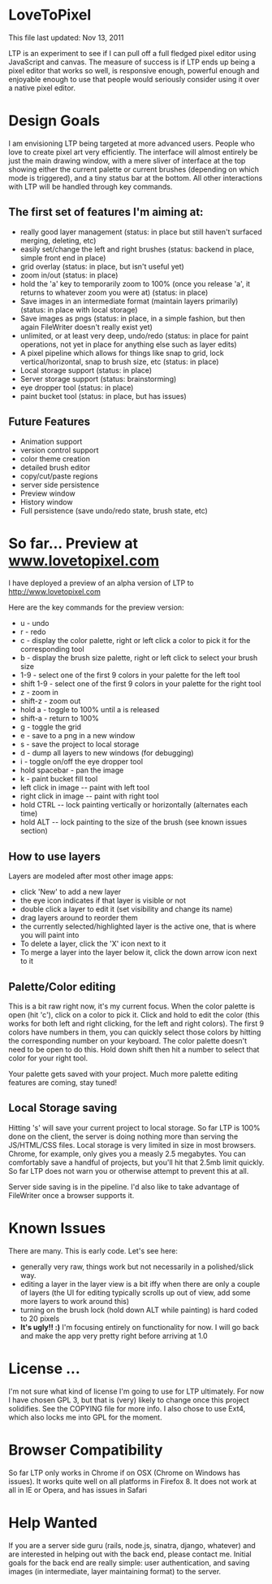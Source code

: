 # LoveToPixel #
This file last updated: Nov 13, 2011

LTP is an experiment to see if I can pull off a full fledged pixel editor using JavaScript and canvas. The measure of success is if LTP ends up being a pixel editor that works so well, is responsive enough, powerful enough and enjoyable enough to use that people would seriously consider using it over a native pixel editor.

# Design Goals #
I am envisioning LTP being targeted at more advanced users. People who love to create pixel art very efficiently. The interface will almost entirely be just the main drawing window, with a mere sliver of interface at the top showing either the current palette or current brushes (depending on which mode is triggered), and a tiny status bar at the bottom. All other interactions with LTP will be handled through key commands. 

## The first set of features I'm aiming at: ##
* really good layer management (status: in place but still haven't surfaced merging, deleting, etc)
* easily set/change the left and right brushes (status: backend in place, simple front end in place)
* grid overlay (status: in place, but isn't useful yet)
* zoom in/out (status: in place)
* hold the 'a' key to temporarily zoom to 100% (once you release 'a', it returns to whatever zoom you were at) (status: in place)
* Save images in an intermediate format (maintain layers primarily) (status: in place with local storage)
* Save images as pngs (status: in place, in a simple fashion, but then again FileWriter doesn't really exist yet)
* unlimited, or at least very deep, undo/redo (status: in place for paint operations, not yet in place for anything else such as layer edits)
* A pixel pipeline which allows for things like snap to grid, lock vertical/horizontal, snap to brush size, etc (status: in place)
* Local storage support (status: in place)
* Server storage support (status: brainstorming)
* eye dropper tool (status: in place)
* paint bucket tool (status: in place, but has issues)

## Future Features ##
* Animation support
* version control support
* color theme creation
* detailed brush editor
* copy/cut/paste regions
* server side persistence
* Preview window
* History window
* Full persistence (save undo/redo state, brush state, etc)

# So far... Preview at www.lovetopixel.com #
I have deployed a preview of an alpha version of LTP to http://www.lovetopixel.com  
  
Here are the key commands for the preview version:

* u - undo
* r - redo
* c - display the color palette, right or left click a color to pick it for the corresponding tool
* b - display the brush size palette, right or left click to select your brush size
* 1-9 - select one of the first 9 colors in your palette for the left tool
* shift 1-9 - select one of the first 9 colors in your palette for the right tool
* z - zoom in
* shift-z - zoom out
* hold a - toggle to 100% until a is released
* shift-a - return to 100%
* g - toggle the grid
* e - save to a png in a new window
* s - save the project to local storage
* d - dump all layers to new windows (for debugging)
* i - toggle on/off the eye dropper tool
* hold spacebar - pan the image
* k - paint bucket fill tool 
* left click in image -- paint with left tool
* right click in image -- paint with right tool
* hold CTRL -- lock painting vertically or horizontally (alternates each time)
* hold ALT -- lock painting to the size of the brush (see known issues section)


## How to use layers ##
Layers are modeled after most other image apps:

* click 'New' to add a new layer
* the eye icon indicates if that layer is visible or not
* double click a layer to edit it (set visibility and change its name)
* drag layers around to reorder them
* the currently selected/highlighted layer is the active one, that is where you will paint into
* To delete a layer, click the 'X' icon next to it
* To merge a layer into the layer below it, click the down arrow icon next to it

## Palette/Color editing ##

This is a bit raw right now, it's my current focus. When the color palette is open (hit 'c'), click on a color to pick it.
Click and hold to edit the color (this works for both left and right clicking, for the left and right colors). The first 9 colors have numbers in them, you can quickly select those colors by hitting
the corresponding number on your keyboard. The color palette doesn't need to be open to do this. Hold down shift then
hit a number to select that color for your right tool.  
  
Your palette gets saved with your project. Much more palette editing features are coming, stay tuned!

## Local Storage saving ##
Hitting 's' will save your current project to local storage. So far LTP is 100% done on the client, the server is doing nothing more than serving the JS/HTML/CSS files. Local storage is very limited in size in most browsers. Chrome, for example, only gives you a measly 2.5 megabytes. You can comfortably save a handful of projects, but you'll hit that 2.5mb limit quickly. So far LTP does not warn you or otherwise attempt to prevent this at all.

Server side saving is in the pipeline. I'd also like to take advantage of FileWriter once a browser supports it.

# Known Issues #
There are many. This is early code. Let's see here:

* generally very raw, things work but not necessarily in a polished/slick way.
* editing a layer in the layer view is a bit iffy when there are only a couple of layers (the UI for editing typically scrolls up out of view, add some more layers to work around this)
* turning on the brush lock (hold down ALT while painting) is hard coded to 20 pixels
* **It's ugly!! :)** I'm focusing entirely on functionality for now. I will go back and make the app very pretty right before arriving at 1.0

# License ... #
I'm not sure what kind of license I'm going to use for LTP ultimately. For now I have chosen GPL 3, but that is (very) likely to change once this project solidifies. See the COPYING file for more info. I also chose to use Ext4, which also locks me into GPL for the moment.

# Browser Compatibility #
So far LTP only works in Chrome if on OSX (Chrome on Windows has issues). It works quite well on all platforms in Firefox 8. It does not work at all in IE or Opera, and has issues in Safari

# Help Wanted #
If you are a server side guru (rails, node.js, sinatra, django, whatever) and are interested in helping out with the back end, please contact me.
Initial goals for the back end are really simple: user authentication, and saving images (in intermediate, layer maintaining format) to the server.

